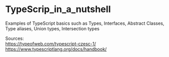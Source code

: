 # TypeScrip_in_a_nutshell
Examples of TypeScript basics such as Types, Interfaces, Abstract Classes, Type aliases, Union types, Intersection types

Sources: \
https://typeofweb.com/typescript-czesc-1/ \
https://www.typescriptlang.org/docs/handbook/
